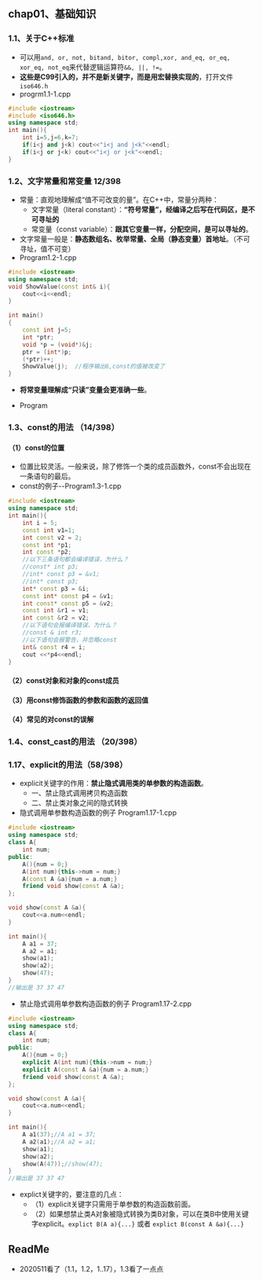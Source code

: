 ## chap01、基础知识

### 1.1、关于C++标准

+ 可以用`and, or, not, bitand, bitor, compl,xor, and_eq, or_eq, xor_eq, not_eq`来代替逻辑运算符`&&, ||, !=`。
+ **这些是C99引入的，并不是新关键字，而是用宏替换实现的**，打开文件`iso646.h`
+ progrm1.1-1.cpp

```cpp
#include <iostream>
#include <iso646.h>
using namespace std;
int main(){
    int i=5,j=6,k=7;
    if(i<j and j<k) cout<<"i<j and j<k"<<endl;
    if(i<j or j<k) cout<<"i<j or j<k"<<endl;
}
```

### 1.2、文字常量和常变量   12/398

+ 常量：直观地理解成“值不可改变的量”。在C++中，常量分两种：
  + 文字常量（literal constant）：**“符号常量”，经编译之后写在代码区，是不可寻址的**
  + 常变量（const variable）：**跟其它变量一样，分配空间，是可以寻址的**。
+ 文字常量一般是：**静态数组名、枚举常量、全局（静态变量）首地址**。（不可寻址，值不可变）
+ Program1.2-1.cpp

```cpp
#include <iostream>
using namespace std;
void ShowValue(const int& i){
    cout<<i<<endl;
}

int main()
{
    const int j=5;
    int *ptr;
    void *p = (void*)&j;
    ptr = (int*)p;
    (*ptr)++;
    ShowValue(j);  //程序输出6,const的值被改变了
}
```

+ **将常变量理解成“只读”变量会更准确一些**。

+ Program

### 1.3、const的用法 （14/398）

#### （1）const的位置

+ 位置比较灵活。一般来说，除了修饰一个类的成员函数外，const不会出现在一条语句的最后。
+ const的例子--Program1.3-1.cpp 

```cpp
#include <iostream>
using namespace std;
int main(){
    int i = 5;
    const int v1=1;
    int const v2 = 2;
    const int *p1;
    int const *p2;
    //以下三条语句都会编译错误，为什么？
    //const* int p3;
    //int* const p3 = &v1;
    //int* const p3;
    int* const p3 = &i;
    const int* const p4 = &v1;
    int const* const p5 = &v2;
    const int &r1 = v1;
    int const &r2 = v2;
    //以下语句会报编译错误，为什么？
    //const & int r3;
    //以下语句会报警告，并忽略const
    int& const r4 = i;
    cout <<*p4<<endl;
}
```



#### （2）const对象和对象的const成员

#### （3）用const修饰函数的参数和函数的返回值

#### （4）常见的对const的误解

### 1.4、const_cast的用法 （20/398）

### 1.17、explicit的用法（58/398）

+ explicit关键字的作用：**禁止隐式调用类的单参数的构造函数**。
  + 一、禁止隐式调用拷贝构造函数
  + 二、禁止类对象之间的隐式转换
+ 隐式调用单参数构造函数的例子 Program1.17-1.cpp

```cpp
#include <iostream>
using namespace std;
class A{
    int num;
public:
    A(){num = 0;}
    A(int num){this->num = num;}
    A(const A &a){num = a.num;}
    friend void show(const A &a);
};

void show(const A &a){
    cout<<a.num<<endl;
}

int main(){
    A a1 = 37;
    A a2 = a1;
    show(a1);
    show(a2);
    show(47);	
}
//输出是 37 37 47
```

+ 禁止隐式调用单参数构造函数的例子 Program1.17-2.cpp

```cpp
#include <iostream>
using namespace std;
class A{
    int num;
public:
    A(){num = 0;}
    explicit A(int num){this->num = num;}
    explicit A(const A &a){num = a.num;}
    friend void show(const A &a);
};

void show(const A &a){
    cout<<a.num<<endl;
}

int main(){
    A a1(37);//A a1 = 37;  
    A a2(a1);//A a2 = a1;
    show(a1);
    show(a2);
    show(A(47));//show(47);	
}
//输出是 37 37 47
```

+ explict关键字的，要注意的几点：
  + （1）explicit关键字只需用于单参数的构造函数前面。
  + （2）如果想禁止类A对象被隐式转换为类B对象，可以在类B中使用关键字explicit。`explict B(A a){...}` 或者 `explict B(const A &a){...}`

## ReadMe

+ 2020511看了（1.1，1.2，1..17），1.3看了一点点